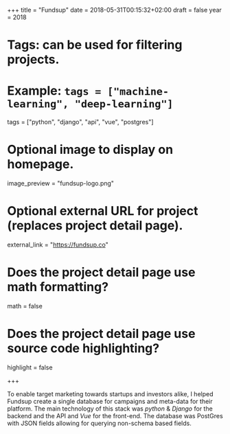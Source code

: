 +++
title = "Fundsup"
date = 2018-05-31T00:15:32+02:00
draft = false
year = 2018
# Tags: can be used for filtering projects.
# Example: `tags = ["machine-learning", "deep-learning"]`
tags = ["python", "django", "api", "vue", "postgres"]

# Optional image to display on homepage.
image_preview = "fundsup-logo.png"

# Optional external URL for project (replaces project detail page).
external_link = "https://fundsup.co"

# Does the project detail page use math formatting?
math = false

# Does the project detail page use source code highlighting?
highlight = false

+++

To enable target marketing towards startups and investors alike, I helped Fundsup create a single database for campaigns and meta-data for their platform. The main technology of this stack was _python_ & _Django_ for the backend and the API and _Vue_ for the front-end. The database was PostGres with JSON fields allowing for querying non-schema based fields.